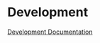 # Development
[Development Documentation](https://docs.google.com/document/d/1wn33-9UMj5csycXpAnqPQc_7gd9MGb4KjMuz17qZAMc/edit?usp=sharing)

